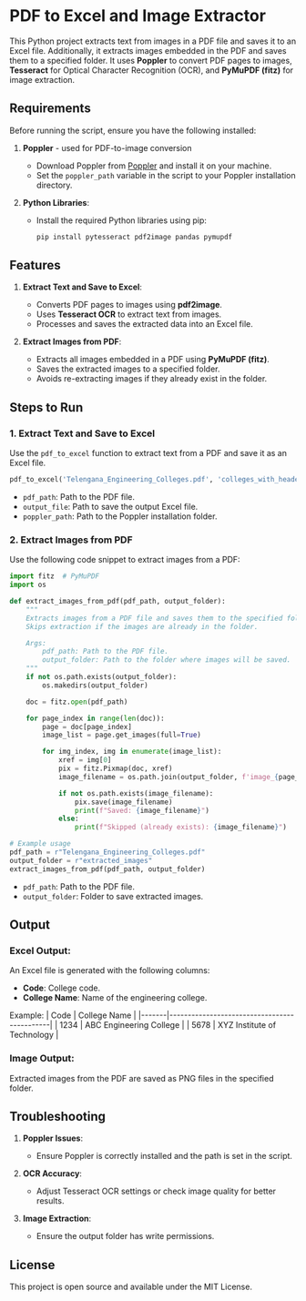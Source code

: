 # PDF to Excel and Image Extractor

This Python project extracts text from images in a PDF file and saves it to an Excel file. Additionally, it extracts images embedded in the PDF and saves them to a specified folder. It uses **Poppler** to convert PDF pages to images, **Tesseract** for Optical Character Recognition (OCR), and **PyMuPDF (fitz)** for image extraction.

## Requirements

Before running the script, ensure you have the following installed:

1. **Poppler** - used for PDF-to-image conversion
   - Download Poppler from [Poppler](https://poppler.freedesktop.org/) and install it on your machine.
   - Set the `poppler_path` variable in the script to your Poppler installation directory.

2. **Python Libraries**:
   - Install the required Python libraries using pip:
     ```bash
     pip install pytesseract pdf2image pandas pymupdf
     ```

## Features

1. **Extract Text and Save to Excel**:
   - Converts PDF pages to images using **pdf2image**.
   - Uses **Tesseract OCR** to extract text from images.
   - Processes and saves the extracted data into an Excel file.

2. **Extract Images from PDF**:
   - Extracts all images embedded in a PDF using **PyMuPDF (fitz)**.
   - Saves the extracted images to a specified folder.
   - Avoids re-extracting images if they already exist in the folder.

## Steps to Run

### 1. Extract Text and Save to Excel

Use the `pdf_to_excel` function to extract text from a PDF and save it as an Excel file.

```python
pdf_to_excel('Telengana_Engineering_Colleges.pdf', 'colleges_with_header.xlsx', 'C:\\Program Files (x86)\\poppler-24.08.0\\Library\\bin')
```
- `pdf_path`: Path to the PDF file.
- `output_file`: Path to save the output Excel file.
- `poppler_path`: Path to the Poppler installation folder.

### 2. Extract Images from PDF

Use the following code snippet to extract images from a PDF:

```python
import fitz  # PyMuPDF
import os

def extract_images_from_pdf(pdf_path, output_folder):
    """
    Extracts images from a PDF file and saves them to the specified folder.
    Skips extraction if the images are already in the folder.

    Args:
        pdf_path: Path to the PDF file.
        output_folder: Path to the folder where images will be saved.
    """
    if not os.path.exists(output_folder):
        os.makedirs(output_folder)

    doc = fitz.open(pdf_path)

    for page_index in range(len(doc)):
        page = doc[page_index]
        image_list = page.get_images(full=True)

        for img_index, img in enumerate(image_list):
            xref = img[0]
            pix = fitz.Pixmap(doc, xref)
            image_filename = os.path.join(output_folder, f'image_{page_index}_{img_index}.png')

            if not os.path.exists(image_filename):
                pix.save(image_filename)
                print(f"Saved: {image_filename}")
            else:
                print(f"Skipped (already exists): {image_filename}")

# Example usage
pdf_path = r"Telengana_Engineering_Colleges.pdf"
output_folder = r"extracted_images"
extract_images_from_pdf(pdf_path, output_folder)
```
- `pdf_path`: Path to the PDF file.
- `output_folder`: Folder to save extracted images.

## Output

### Excel Output:
An Excel file is generated with the following columns:
- **Code**: College code.
- **College Name**: Name of the engineering college.

Example:
| Code  | College Name                                |
|-------|---------------------------------------------|
| 1234  | ABC Engineering College                     |
| 5678  | XYZ Institute of Technology                 |

### Image Output:
Extracted images from the PDF are saved as PNG files in the specified folder.

## Troubleshooting

1. **Poppler Issues**:
   - Ensure Poppler is correctly installed and the path is set in the script.

2. **OCR Accuracy**:
   - Adjust Tesseract OCR settings or check image quality for better results.

3. **Image Extraction**:
   - Ensure the output folder has write permissions.

## License

This project is open source and available under the MIT License.
